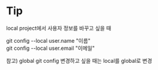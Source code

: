 # Tip

local project에서 사용자 정보를 바꾸고 싶을 때

git config --local user.name "이름"   
git config --local user.email "이메일"

참고\) global git config 변경하고 싶을 때는 local를 global로 변경

